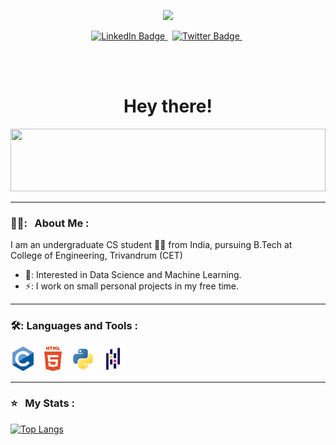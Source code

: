 <!--
**sea-salt-ed/sea-salt-ed** is a ✨ _special_ ✨ repository because its `README.md` (this file) appears on your GitHub profile.

Here are some ideas to get you started:

- 🔭 I’m currently working on ...
- 🌱 I’m currently learning ...
- 👯 I’m looking to collaborate on ...
- 🤔 I’m looking for help with ...
- 💬 Ask me about ...
- 📫 How to reach me: ...
- 😄 Pronouns: ...
- ⚡ Fun fact: ...
-->
<div id="header" align="center">
  <p align="center"><img src="https://media.giphy.com/media/L1R1tvI9svkIWwpVYr/giphy.gif" width="300"/></p>
  <div id="badges">
    <a href="https://www.linkedin.com/in/meeraukdt-030305243">
  <img src="https://img.shields.io/badge/LinkedIn-blue?style=for-the-badge&logo=linkedin&logoColor=white" alt="LinkedIn Badge"/>
    </a>&nbsp;
    <a href="https://twitter.com/meeraukdt">
  <img src="https://img.shields.io/badge/Twitter-1DA1F2?style=for-the-badge&logo=twitter&logoColor=white" alt="Twitter Badge"/>
    </a>&nbsp;
    </a>
  </div>
  <br>
  <p align="center"><img src="https://komarev.com/ghpvc/?username=meeraukdt&style=flat-square&color=blue" alt=""/></p>
  <h1 align="center">Hey there!<img src="https://media.giphy.com/media/hvRJCLFzcasrR4ia7z/giphy.gif" width="40" alt=""></h1>
</div>

<div align="center">
  <p align="center"><img src="https://media.giphy.com/media/QpVUMRUJGokfqXyfa1/giphy.gif" width="100%" height="100"/></p>
</div>

---

### 👩‍💻: &nbsp; About Me :

I am an undergraduate CS student 👩‍🎓 from India, pursuing B.Tech at College of Engineering, Trivandrum (CET)

- 🌱: Interested in Data Science and Machine Learning.
- ⚡: I work on small personal projects in my free time.

---

### 🛠️: Languages and Tools :

<div>
  <img src="https://github.com/devicons/devicon/blob/master/icons/c/c-original.svg" title="C" alt="C" height="40" width="40" />&nbsp;
  <img src="https://github.com/devicons/devicon/blob/master/icons/html5/html5-plain-wordmark.svg" title="HTML" alt="HTML" height="40" width="40" />&nbsp;
  <img src="https://github.com/devicons/devicon/blob/master/icons/python/python-original.svg" title="Python" alt="Python" height="40" width="40" />&nbsp;
  <img src="https://github.com/devicons/devicon/blob/master/icons/pandas/pandas-original.svg" title="Pandas" alt="Pandas" height="40" width="40" />&nbsp;
</div>

---

### ⭐ &nbsp; My Stats :
[![Top Langs](https://github-readme-stats.vercel.app/api/top-langs/?username=meeraukdt&layout=compact&theme=vision-friendly-dark)](https://github.com/anuraghazra/github-readme-stats)
  
